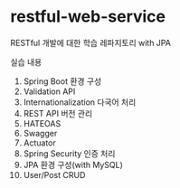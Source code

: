 # restful-web-service
RESTful 개발에 대한 학습 레파지토리 with JPA

실습 내용
1. Spring Boot 환경 구성
2. Validation API
3. Internationalization 다국어 처리
4. REST API 버전 관리
5. HATEOAS
6. Swagger
7. Actuator
8. Spring Security 인증 처리
9. JPA 환경 구성(with MySQL)
10. User/Post CRUD
